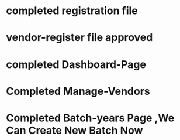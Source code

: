 # completed registration file 
# vendor-register file approved
# completed Dashboard-Page
# Completed Manage-Vendors
# Completed Batch-years Page ,We Can Create New Batch Now